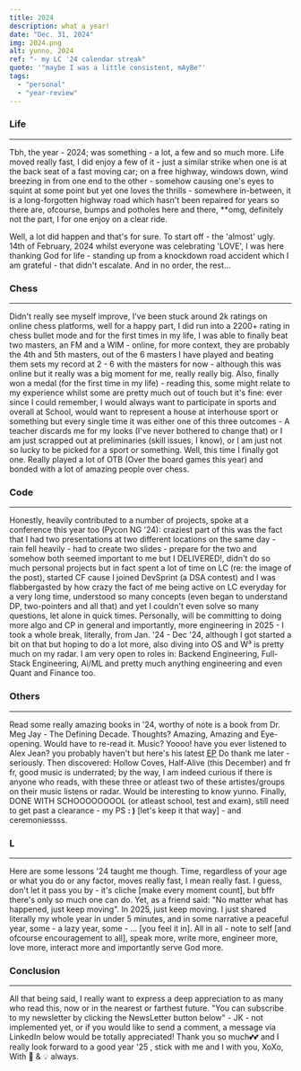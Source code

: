 ```yaml
---
title: 2024
description: what a year!
date: "Dec. 31, 2024"
img: 2024.png
alt: yunno, 2024
ref: "- my LC '24 calendar streak"
quote: '"maybe I was a little consistent, mAyBe"'
tags:
  - "personal"
  - "year-review"
---
```


### Life

---

Tbh, the year - 2024; was something - a lot, a few and so much more. Life moved really fast, I did enjoy a few of it - just a similar strike when one is at the back seat of a fast moving car; on a free highway, windows down, wind breezing in from one end to the other - somehow causing one's eyes to squint at some point but yet one loves the thrills - somewhere in-between, it is a long-forgotten highway road which hasn't been repaired for years so there are, ofcourse, bumps and potholes here and there, \*\*omg, definitely not the part, I for one enjoy on a clear ride.

Well, a lot did happen and that's for sure. To start off - the 'almost' ugly. 14th of February, 2024 whilst everyone was celebrating 'LOVE', I was here thanking God for life - standing up from a knockdown road accident which I am grateful - that didn't escalate. And in no order, the rest...

### Chess

---

Didn't really see myself improve, I've been stuck around 2k ratings on online chess platforms, well for a happy part, I did run into a 2200+ rating in chess bullet mode and for the first times in my life, I was able to finally beat two masters, an FM and a WIM - online, for more context, they are probably the 4th and 5th masters, out of the 6 masters I have played and beating them sets my record at 2 - 6 with the masters for now - although this was online but it really was a big moment for me, really really big. Also, finally won a medal (for the first time in my life) - reading this, some might relate to my experience whilst some are pretty much out of touch but it's fine: ever since I could remember, I would always want to participate in sports and overall at School, would want to represent a house at interhouse sport or something but every single time it was either one of this three outcomes - A teacher discards me for my looks (I've never bothered to change that) or I am just scrapped out at preliminaries (skill issues, I know), or I am just not so lucky to be picked for a sport or something. Well, this time I finally got one. Really played a lot of OTB (Over the board games this year) and bonded with a lot of amazing people over chess.

### Code

---

Honestly, heavily contributed to a number of projects, spoke at a conference this year too (Pycon NG '24): craziest part of this was the fact that I had two presentations at two different locations on the same day - rain fell heavily - had to create two slides - prepare for the two and somehow both seemed important to me but I DELIVERED!, didn't do so much personal projects but in fact spent a lot of time on LC (re: the image of the post), started CF cause I joined DevSprint (a DSA contest) and I was flabbergasted by how crazy the fact of me being active on LC everyday for a very long time, understood so many concepts (even began to understand DP, two-pointers and all that) and yet I couldn't even solve so many questions, let alone in quick times. Personally, will be committing to doing more algo and CP in general and importantly, more engineering in 2025 - I took a whole break, literally, from Jan. '24 - Dec '24, although I got started a bit on that but hoping to do a lot more, also diving into OS and W³ is pretty much on my radar. I am very open to roles in: Backend Engineering, Full-Stack Engineering, Ai/ML and pretty much anything engineering and even Quant and Finance too.

### Others

---

Read some really amazing books in '24, worthy of note is a book from Dr. Meg Jay - The Defining Decade. Thoughts? Amazing, Amazing and Eye-opening. Would have to re-read it. Music? Yoooo! have you ever listened to Alex Jean? you probably haven't but here's his latest <a target='_blank' href='https://music.youtube.com/playlist?list=OLAK5uy_nJhDJIePMrIVrgNn-PFLTofnFyxOdwNwI&si=gIE71-BTGOLq4DHG'>EP</a> Do thank me later - seriously. Then discovered: Hollow Coves, Half-Alive (this December) and fr fr, good music is underrated; by the way, I am indeed curious if there is anyone who reads, with these three or atleast two of these artistes/groups on their music listens or radar. Would be interesting to know yunno. Finally, DONE WITH SCHOOOOOOOOL (or atleast school, test and exam), still need to get past a clearance - my PS <b>: )</b> [let's keep it that way] - and ceremoniessss.

### L

---

Here are some lessons '24 taught me though. Time, regardless of your age or what you do or any factor, moves really fast, I mean really fast. I guess, don't let it pass you by - it's cliche [make every moment count], but bffr there's only so much one can do. Yet, as a friend said: "No matter what has happened, just keep moving". In 2025, just keep moving. I just shared literally my whole year in under 5 minutes, and in some narrative a peaceful year, some - a lazy year, some - ... [you feel it in]. All in all - note to self [and ofcourse encouragement to all], speak more, write more, engineer more, love more, interact more and importantly serve God more.

### Conclusion

---

All that being said, I really want to express a deep appreciation to as many who read this, now or in the nearest or farthest future. "You can subscribe to my newsletter by clicking the NewsLetter button below" - JK - not implemented yet, or if you would like to send a comment, a message via LinkedIn below would be totally appreciated! Thank you so much💕💕 and I really look forward to a good year '25 , stick with me and I with you, XoXo, With 💖 & 💡 always.
